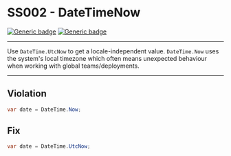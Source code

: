 # SS002 - DateTimeNow

[![Generic badge](https://img.shields.io/badge/Severity-Warning-yellow.svg)](https://shields.io/) [![Generic badge](https://img.shields.io/badge/CodeFix-Yes-green.svg)](https://shields.io/)

---

Use `DateTime.UtcNow` to get a locale-independent value. `DateTime.Now` uses the system's local timezone which often means unexpected behaviour when working with global teams/deployments.

---

## Violation
```cs
var date = DateTime.Now;
```

## Fix
```cs
var date = DateTime.UtcNow;
```